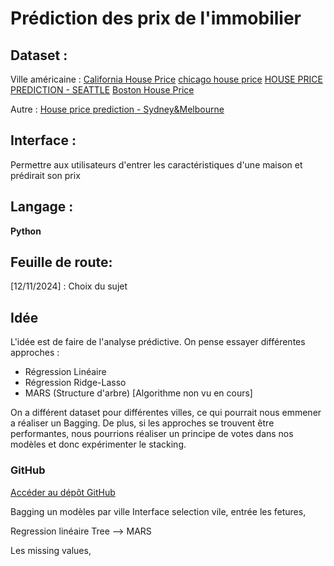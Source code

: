 # Prédiction des prix de l'immobilier


## Dataset : 
Ville américaine : 
[California House Price](https://www.kaggle.com/datasets/shibumohapatra/house-price)
[chicago house price](https://www.kaggle.com/datasets/tawfikelmetwally/chicago-house-price)
[HOUSE PRICE PREDICTION - SEATTLE](https://www.kaggle.com/datasets/samuelcortinhas/house-price-prediction-seattle)
[Boston House Price](https://www.kaggle.com/datasets/vikrishnan/boston-house-prices)

Autre : 
[House price prediction - Sydney&Melbourne](https://www.kaggle.com/datasets/shree1992/housedata)


## Interface : 
Permettre aux utilisateurs d'entrer les caractéristiques d'une maison et prédirait son prix

## Langage : 
**Python**

## Feuille de route:
[12/11/2024] : Choix du sujet

## Idée
L'idée est de faire de l'analyse prédictive.
On pense essayer différentes approches :
- Régression Linéaire
- Régression Ridge-Lasso
- MARS (Structure d'arbre) [Algorithme non vu en cours]

On a différent dataset pour différentes villes, ce qui pourrait nous emmener a réaliser un Bagging.
De plus, si les approches se trouvent être performantes, nous pourrions réaliser un principe de votes dans nos modèles et donc expérimenter le stacking.


### GitHub ###
[Accéder au dépôt GitHub](https://github.com/MathisAulagnier/real_estate_prediction/tree/main)




Bagging un modèles par ville
Interface selection vile, entrée les fetures,

Regression linéaire
Tree --> MARS

Les missing values, 

